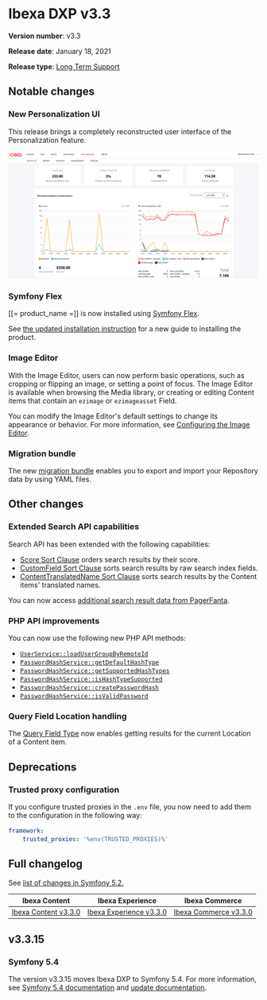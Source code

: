<!-- vale VariablesVersion = NO -->

# Ibexa DXP v3.3

**Version number**: v3.3

**Release date**: January 18, 2021

**Release type**: [Long Term Support](../community_resources/release_process.md#release-process)

## Notable changes

### New Personalization UI

This release brings a completely reconstructed user interface of the Personalization feature.

![Personalization dashboard](img/3.3_perso_ui.png "Personalization dashboard")

### Symfony Flex

[[= product_name =]] is now installed using [Symfony Flex](https://symfony.com/doc/current/quick_tour/flex_recipes.html).

See [the updated installation instruction](https://doc.ibexa.co/en/3.3/getting_started/install_ez_platform) for a new guide to installing the product.

### Image Editor

With the Image Editor, users can now perform basic operations, such as cropping or flipping an image,
or setting a point of focus. 
The Image Editor is available when browsing the Media library, or creating or editing Content items 
that contain an `ezimage` or `ezimageasset` Field.

You can modify the Image Editor's default settings to change its appearance or behavior.
For more information, see [Configuring the Image Editor](https://doc.ibexa.co/en/3.3/guide/image_editor).

### Migration bundle

The new [migration bundle](https://doc.ibexa.co/en/3.3/guide/data_migration) enables you to export and import your Repository data by using YAML files.

## Other changes

### Extended Search API capabilities

Search API has been extended with the following capabilities:

- [Score Sort Clause](https://doc.ibexa.co/en/3.3/guide/search/sort_clause_reference/score_sort_clause) orders search results by their score.
- [CustomField Sort Clause](https://doc.ibexa.co/en/3.3/guide/search/sort_clause_reference/customfield_sort_clause) sorts search results by raw search index fields.
- [ContentTranslatedName Sort Clause](https://doc.ibexa.co/en/3.3/guide/search/sort_clause_reference/contenttranslatedname_sort_clause) sorts search results by the Content items' translated names.

You can now access [additional search result data from PagerFanta](https://doc.ibexa.co/en/3.3/api/public_php_api_search/#additional-search-result-data).

### PHP API improvements

You can now use the following new PHP API methods:

- [`UserService::loadUserGroupByRemoteId`](https://github.com/ezsystems/ezplatform-kernel/blob/master/eZ/Publish/API/Repository/UserService.php#L71)
- [`PasswordHashService::getDefaultHashType`](https://github.com/ezsystems/ezplatform-kernel/blob/master/eZ/Publish/API/Repository/PasswordHashService.php#L18)
- [`PasswordHashService::getSupportedHashTypes`](https://github.com/ezsystems/ezplatform-kernel/blob/master/eZ/Publish/API/Repository/PasswordHashService.php#L25)
- [`PasswordHashService::isHashTypeSupported`](https://github.com/ezsystems/ezplatform-kernel/blob/master/eZ/Publish/API/Repository/PasswordHashService.php#L30)
- [`PasswordHashService::createPasswordHash`](https://github.com/ezsystems/ezplatform-kernel/blob/master/eZ/Publish/API/Repository/PasswordHashService.php#L37)
- [`PasswordHashService::isValidPassword`](https://github.com/ezsystems/ezplatform-kernel/blob/master/eZ/Publish/API/Repository/PasswordHashService.php#L44)

### Query Field Location handling

The [Query Field Type](https://doc.ibexa.co/en/3.3/guide/content_rendering/queries_and_controllers/content_queries/#content-query-field) now enables getting results for the current Location of a Content item.

## Deprecations

### Trusted proxy configuration

If you configure trusted proxies in the `.env` file, you now need to add them to the configuration in the following way:

``` yaml
framework:
    trusted_proxies: '%env(TRUSTED_PROXIES)%'
```

## Full changelog

See [list of changes in Symfony 5.2.](https://symfony.com/blog/symfony-5-2-curated-new-features)

| Ibexa Content  | Ibexa Experience  | Ibexa Commerce |
|--------------|------------|------------|
| [Ibexa Content v3.3.0](https://github.com/ibexa/content/releases/tag/v3.3.0) | [Ibexa Experience v3.3.0](https://github.com/ibexa/experience/releases/tag/v3.3.0) | [Ibexa Commerce v3.3.0](https://github.com/ibexa/commerce/releases/tag/v3.3.0)|

## v3.3.15 

### Symfony 5.4

The version v3.3.15 moves Ibexa DXP to Symfony 5.4.
For more information, see [Symfony 5.4 documentation](https://symfony.com/releases/5.4) and [update documentation](../updating/from_3.3/update_from_3.3.md#3315).